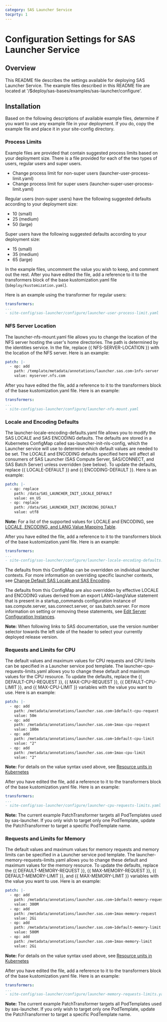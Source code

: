 ```yaml
---
category: SAS Launcher Service
tocprty: 1
---
```


# Configuration Settings for SAS Launcher Service

## Overview

This README file describes the settings available for deploying SAS Launcher
Service.
The example files described in this README file are located at
'/$deploy/sas-bases/examples/sas-launcher/configure'.

## Installation

Based on the following descriptions of available example files, determine if you
want to use any example file in your deployment. If you do, copy the example
file and place it in your site-config directory.

### Process Limits

Example files are provided that contain suggested process limits based on your
deployment size. There is a file provided for each of the two types of users,
regular users and super users.

- Change process limit for non-super users (launcher-user-process-limit.yaml)
- Change process limit for super users (launcher-super-user-process-limit.yaml)

Regular users (non-super users) have the following suggested defaults according
to your deployment size:
   * 10 (small)
   * 25 (medium)
   * 50 (large)

Super users have the following suggested defaults according to your deployment
size:
   * 15 (small)
   * 35 (medium)
   * 65 (large) 

In the example files, uncomment the value you wish to keep, and comment out the
rest. After you have edited the file, add a reference to it to the transformers
block of the base kustomization.yaml file (`$deploy/kustomization.yaml`).

Here is an example using the transformer for regular users:

```yaml
transformers:
...
- site-config/sas-launcher/configure/launcher-user-process-limit.yaml
```

### NFS Server Location

The launcher-nfs-mount.yaml file allows you to change the location of the NFS
server hosting the user's home directories. The path is determined by the 
identities service. In the file, replace {{ NFS-SERVER-LOCATION }} with the 
location of the NFS server. Here is an example:

```yaml
patch: |-
  - op: add
    path: /template/metadata/annotations/launcher.sas.com~1nfs-server
    value: myserver.nfs.com
```

After you have edited the file, add a reference to it to the transformers
block of the base kustomization.yaml file. Here is an example:

```yaml
transformers:
...
- site-config/sas-launcher/configure/launcher-nfs-mount.yaml
```


### Locale and Encoding Defaults

The launcher-locale-encoding-defaults.yaml file allows you to modify the SAS LOCALE and SAS ENCODING defaults.
The defaults are stored in a Kubernetes ConfigMap called sas-launcher-init-nls-config, which the Launcher service will 
use to determine which default values are needed to be set. The LOCALE and ENCODING defaults specified here will affect 
all consumers of SAS Launcher (SAS Compute Server, SAS/CONNECT, and SAS Batch Server) unless overridden (see below). 
To update the defaults, replace {{ LOCALE-DEFAULT }} and {{ ENCODING-DEFAULT }}. Here is an example:

```yaml
patch: |-
  - op: replace
    path: /data/SAS_LAUNCHER_INIT_LOCALE_DEFAULT
    value: en_US
  - op: replace
    path: /data/SAS_LAUNCHER_INIT_ENCODING_DEFAULT
    value: utf8
```

**Note:** For a list of the supported values for LOCALE and ENCODING, see [LOCALE, ENCODING, and LANG Value Mapping Table](https://documentation.sas.com/?cdcId=sasadmincdc&cdcVersion=default&docsetId=calsrvpgm&docsetTarget=p04d9diqt9cjqnn1auxc3yl1ifef.htm#p1l37gkiso1lbxn1754hzpgbf67h).

After you have edited the file, add a reference to it to the transformers
block of the base kustomization.yaml file. Here is an example:

```yaml
transformers:
...
- site-config/sas-launcher/configure/launcher-locale-encoding-defaults.yaml
```

The defaults from this ConfigMap can be overridden on individual launcher contexts. For more information on overriding 
specific launcher contexts, see [Change Default SAS Locale and SAS Encoding](https://documentation.sas.com/?cdcId=sasadmincdc&cdcVersion=v_001LTS&docsetId=calsrvpgm&docsetTarget=n08vlobon8812gn11ija5pgjgjsy.htm).

The defaults from this ConfigMap are also overridden by effective LOCALE and ENCODING values derived from an export 
LANG=langValue statement that is present in a startup_commands configuration instance of sas.compute.server, 
sas.connect.server, or sas.batch.server. For more information on setting or removing these statements, see [Edit Server Configuration Instances](https://documentation.sas.com/?cdcId=sasadmincdc&cdcVersion=v_001LTS&docsetId=evfun&docsetTarget=p19rd04uy9qnlkn10vwoajl66nxq.htm&locale=en#n0p8gxdvtd6o8un16ky5a8z1u7io).

**Note:** When following links to SAS documentation, use the version number selector towards the left side of the header to select your currently deployed release version.

### Requests and Limits for CPU

The default values and maximum values for CPU requests and CPU limits can be specified
in a Launcher service pod template. The launcher-cpu-requests-limits.yaml allows
you to change these default and maximum values for the CPU resource. To update the defaults, replace the
{{ DEFAULT-CPU-REQUEST }}, {{ MAX-CPU-REQUEST }}, {{ DEFAULT-CPU-LIMIT }}, and {{ MAX-CPU-LIMIT }} variables with the value you want to use. Here is an example:

```yaml
patch: |-
  - op: add
    path: /metadata/annotations/launcher.sas.com~1default-cpu-request
    value: 50m
  - op: add
    path: /metadata/annotations/launcher.sas.com~1max-cpu-request
    value: 100m
  - op: add
    path: /metadata/annotations/launcher.sas.com~1default-cpu-limit
    value: "2"
  - op: add
    path: /metadata/annotations/launcher.sas.com~1max-cpu-limit
    value: "2"
```

**Note:** For details on the value syntax used above, see [Resource units in Kubernetes](https://kubernetes.io/docs/concepts/configuration/manage-resources-containers/#resource-units-in-kubernetes)

After you have edited the file, add a reference to it to the transformers
block of the base kustomization.yaml file. Here is an example:

```yaml
transformers:
...
- site-config/sas-launcher/configure/launcher-cpu-requests-limits.yaml
```

**Note:** The current example PatchTransformer targets all PodTemplates used by sas-launcher. If you only wish to target only one PodTemplate, update the PatchTransformer to target a specific PodTemplate name.

### Requests and Limits for Memory

The default values and maximum values for memory requests and memory limits can be specified
in a Launcher service pod template. The launcher-memory-requests-limits.yaml allows
you to change these default and maximum values for the memory resource. To update the defaults, replace the
{{ DEFAULT-MEMORY-REQUEST }}, {{ MAX-MEMORY-REQUEST }}, {{ DEFAULT-MEMORY-LIMIT }}, and {{ MAX-MEMORY-LIMIT }} variables with the value you want to use. Here is an example:

```yaml
patch: |-
  - op: add
    path: /metadata/annotations/launcher.sas.com~1default-memory-request
    value: 300M
  - op: add
    path: /metadata/annotations/launcher.sas.com~1max-memory-request
    value: 2Gi
  - op: add
    path: /metadata/annotations/launcher.sas.com~1default-memory-limit
    value: 500M
  - op: add
    path: /metadata/annotations/launcher.sas.com~1max-memory-limit
    value: 2Gi
```

**Note:** For details on the value syntax used above, see [Resource units in Kubernetes](https://kubernetes.io/docs/concepts/configuration/manage-resources-containers/#resource-units-in-kubernetes)

After you have edited the file, add a reference to it to the transformers
block of the base kustomization.yaml file. Here is an example:

```yaml
transformers:
...
- site-config/sas-launcher/configure/launcher-memory-requests-limits.yaml
```

**Note:** The current example PatchTransformer targets all PodTemplates used by sas-launcher. If you only wish to target only one PodTemplate, update the PatchTransformer to target a specific PodTemplate name.